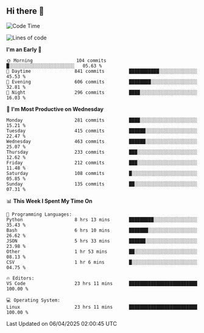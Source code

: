 ## Hi there 👋

<!--
**Wangmerlyn/Wangmerlyn** is a ✨ _special_ ✨ repository because its `README.md` (this file) appears on your GitHub profile.

Here are some ideas to get you started:

- 🔭 I’m currently working on ...
- 🌱 I’m currently learning ...
- 👯 I’m looking to collaborate on ...
- 🤔 I’m looking for help with ...
- 💬 Ask me about ...
- 📫 How to reach me: ...
- 😄 Pronouns: ...
- ⚡ Fun fact: ...
-->
<!--START_SECTION:waka-->
![Code Time](http://img.shields.io/badge/Code%20Time-161%20hrs%2057%20mins-blue)

![Lines of code](https://img.shields.io/badge/From%20Hello%20World%20I%27ve%20Written-9.7%20million%20lines%20of%20code-blue)

**I'm an Early 🐤** 

```text
🌞 Morning                104 commits         █░░░░░░░░░░░░░░░░░░░░░░░░   05.63 % 
🌆 Daytime                841 commits         ███████████░░░░░░░░░░░░░░   45.53 % 
🌃 Evening                606 commits         ████████░░░░░░░░░░░░░░░░░   32.81 % 
🌙 Night                  296 commits         ████░░░░░░░░░░░░░░░░░░░░░   16.03 % 
```
📅 **I'm Most Productive on Wednesday** 

```text
Monday                   281 commits         ████░░░░░░░░░░░░░░░░░░░░░   15.21 % 
Tuesday                  415 commits         ██████░░░░░░░░░░░░░░░░░░░   22.47 % 
Wednesday                463 commits         ██████░░░░░░░░░░░░░░░░░░░   25.07 % 
Thursday                 233 commits         ███░░░░░░░░░░░░░░░░░░░░░░   12.62 % 
Friday                   212 commits         ███░░░░░░░░░░░░░░░░░░░░░░   11.48 % 
Saturday                 108 commits         █░░░░░░░░░░░░░░░░░░░░░░░░   05.85 % 
Sunday                   135 commits         ██░░░░░░░░░░░░░░░░░░░░░░░   07.31 % 
```


📊 **This Week I Spent My Time On** 

```text
💬 Programming Languages: 
Python                   8 hrs 13 mins       █████████░░░░░░░░░░░░░░░░   35.43 % 
Bash                     6 hrs 10 mins       ███████░░░░░░░░░░░░░░░░░░   26.62 % 
JSON                     5 hrs 33 mins       ██████░░░░░░░░░░░░░░░░░░░   23.98 % 
Other                    1 hr 53 mins        ██░░░░░░░░░░░░░░░░░░░░░░░   08.13 % 
CSV                      1 hr 6 mins         █░░░░░░░░░░░░░░░░░░░░░░░░   04.75 % 

🔥 Editors: 
VS Code                  23 hrs 11 mins      █████████████████████████   100.00 % 

💻 Operating System: 
Linux                    23 hrs 11 mins      █████████████████████████   100.00 % 
```


 Last Updated on 06/04/2025 02:00:45 UTC
<!--END_SECTION:waka-->
